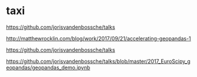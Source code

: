 # taxi


https://github.com/jorisvandenbossche/talks


http://matthewrocklin.com/blog/work/2017/09/21/accelerating-geopandas-1


https://github.com/jorisvandenbossche/talks


https://github.com/jorisvandenbossche/talks/blob/master/2017_EuroScipy_geopandas/geopandas_demo.ipynb
